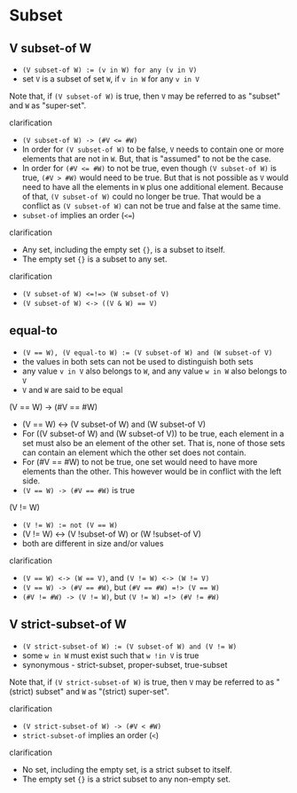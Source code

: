 
<!-- ======================================================================= -->
# Subset

<!-- ======================================================================= -->
## V subset-of W

* `(V subset-of W) := (v in W) for any (v in V)`
* set `V` is a subset of set `W`, if `v in W` for any `v in V`

Note that, if `(V subset-of W)` is true,
then `V` may be referred to as "subset"
and `W` as "super-set".

clarification

* `(V subset-of W) -> (#V <= #W)`
* In order for `(V subset-of W)` to be false, `V` needs to contain one or more
  elements that are not in `W`. But, that is "assumed" to not be the case.
* In order for `(#V <= #W)` to not be true, even though `(V subset-of W)` is
  true, `(#V > #W)` would need to be true. But that is not possible as `V`
  would need to have all the elements in `W` plus one additional element.
  Because of that, `(V subset-of W)` could no longer be true. That would be a
  conflict as `(V subset-of W)` can not be true and false at the same time.
* `subset-of` implies an order (`<=`)

clarification

* Any set, including the empty set `{}`, is a subset to itself.
* The empty set `{}` is a subset to any set.

clarification

* `(V subset-of W) <=!=> (W subset-of V)`
* `(V subset-of W) <-> ((V & W) == V)`

<!-- ======================================================================= -->
## equal-to

* `(V == W), (V equal-to W) := (V subset-of W) and (W subset-of V)`
* the values in both sets can not be used to distinguish both sets
* any value `v in V` also belongs to `W`, and
  any value `w in W` also belongs to `V`
* `V` and `W` are said to be equal

(V == W) -> (#V == #W)

* (V == W) <-> (V subset-of W) and (W subset-of V)
* For ((V subset-of W) and (W subset-of V)) to be true, each element in
  a set must also be an element of the other set. That is, none of those
  sets can contain an element which the other set does not contain.
* For (#V == #W) to not be true, one set would need to have more elements
  than the other. This however would be in conflict with the left side.
* `(V == W) -> (#V == #W)` is true

(V != W)

* `(V != W) := not (V == W)`
* (V != W) <-> (V !subset-of W) or (W !subset-of V)
* both are different in size and/or values

clarification

* `(V == W) <-> (W == V)`, and `(V != W) <-> (W != V)`
* `(V == W) -> (#V == #W)`, but `(#V == #W) =!> (V == W)`
* `(#V != #W) -> (V != W)`, but `(V != W) =!> (#V != #W)`

<!-- ======================================================================= -->
## V strict-subset-of W

* `(V strict-subset-of W) := (V subset-of W) and (V != W)`
* some `w in W` must exist such that `w !in V` is true
* synonymous - strict-subset, proper-subset, true-subset

Note that, if `(V strict-subset-of W)` is true,
then `V` may be referred to as "(strict) subset"
and `W` as "(strict) super-set".

clarification

* `(V strict-subset-of W) -> (#V < #W)`
* `strict-subset-of` implies an order (`<`)

clarification

* No set, including the empty set, is a strict subset to itself.
* The empty set `{}` is a strict subset to any non-empty set.
